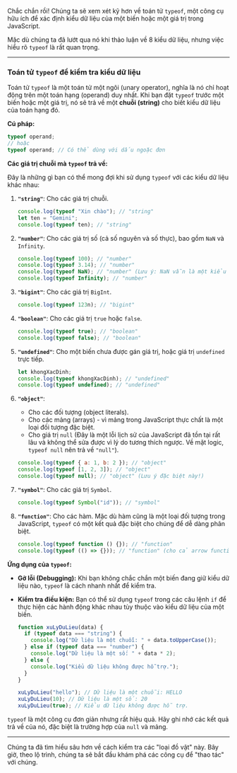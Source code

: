 Chắc chắn rồi! Chúng ta sẽ xem xét kỹ hơn về toán tử `typeof`, một công cụ hữu ích để xác định kiểu dữ liệu của một biến hoặc một giá trị trong JavaScript.

Mặc dù chúng ta đã lướt qua nó khi thảo luận về 8 kiểu dữ liệu, nhưng việc hiểu rõ `typeof` là rất quan trọng.

---

### **Toán tử `typeof` để kiểm tra kiểu dữ liệu**

Toán tử `typeof` là một toán tử một ngôi (unary operator), nghĩa là nó chỉ hoạt động trên một toán hạng (operand) duy nhất. Khi bạn đặt `typeof` trước một biến hoặc một giá trị, nó sẽ trả về một **chuỗi (string)** cho biết kiểu dữ liệu của toán hạng đó.

**Cú pháp:**

```javascript
typeof operand;
// hoặc
typeof operand; // Có thể dùng với dấu ngoặc đơn
```

**Các giá trị chuỗi mà `typeof` trả về:**

Đây là những gì bạn có thể mong đợi khi sử dụng `typeof` với các kiểu dữ liệu khác nhau:

1.  **`"string"`**: Cho các giá trị chuỗi.

    ```javascript
    console.log(typeof "Xin chào"); // "string"
    let ten = "Gemini";
    console.log(typeof ten); // "string"
    ```

2.  **`"number"`**: Cho các giá trị số (cả số nguyên và số thực), bao gồm `NaN` và `Infinity`.

    ```javascript
    console.log(typeof 100); // "number"
    console.log(typeof 3.14); // "number"
    console.log(typeof NaN); // "number" (Lưu ý: NaN vẫn là một kiểu number)
    console.log(typeof Infinity); // "number"
    ```

3.  **`"bigint"`**: Cho các giá trị `BigInt`.

    ```javascript
    console.log(typeof 123n); // "bigint"
    ```

4.  **`"boolean"`**: Cho các giá trị `true` hoặc `false`.

    ```javascript
    console.log(typeof true); // "boolean"
    console.log(typeof false); // "boolean"
    ```

5.  **`"undefined"`**: Cho một biến chưa được gán giá trị, hoặc giá trị `undefined` trực tiếp.

    ```javascript
    let khongXacDinh;
    console.log(typeof khongXacDinh); // "undefined"
    console.log(typeof undefined); // "undefined"
    ```

6.  **`"object"`**:

    - Cho các đối tượng (object literals).
    - Cho các mảng (arrays) - vì mảng trong JavaScript thực chất là một loại đối tượng đặc biệt.
    - Cho giá trị `null` (Đây là một lỗi lịch sử của JavaScript đã tồn tại rất lâu và không thể sửa được vì lý do tương thích ngược. Về mặt logic, `typeof null` nên trả về `"null"`).

    ```javascript
    console.log(typeof { a: 1, b: 2 }); // "object"
    console.log(typeof [1, 2, 3]); // "object"
    console.log(typeof null); // "object" (Lưu ý đặc biệt này!)
    ```

7.  **`"symbol"`**: Cho các giá trị `Symbol`.

    ```javascript
    console.log(typeof Symbol("id")); // "symbol"
    ```

8.  **`"function"`**: Cho các hàm. Mặc dù hàm cũng là một loại đối tượng trong JavaScript, `typeof` có một kết quả đặc biệt cho chúng để dễ dàng phân biệt.
    ```javascript
    console.log(typeof function () {}); // "function"
    console.log(typeof (() => {})); // "function" (cho cả arrow function)
    ```

**Ứng dụng của `typeof`:**

- **Gỡ lỗi (Debugging):** Khi bạn không chắc chắn một biến đang giữ kiểu dữ liệu nào, `typeof` là cách nhanh nhất để kiểm tra.
- **Kiểm tra điều kiện:** Bạn có thể sử dụng `typeof` trong các câu lệnh `if` để thực hiện các hành động khác nhau tùy thuộc vào kiểu dữ liệu của một biến.

  ```javascript
  function xuLyDuLieu(data) {
    if (typeof data === "string") {
      console.log("Dữ liệu là một chuỗi: " + data.toUpperCase());
    } else if (typeof data === "number") {
      console.log("Dữ liệu là một số: " + data * 2);
    } else {
      console.log("Kiểu dữ liệu không được hỗ trợ.");
    }
  }

  xuLyDuLieu("hello"); // Dữ liệu là một chuỗi: HELLO
  xuLyDuLieu(10); // Dữ liệu là một số: 20
  xuLyDuLieu(true); // Kiểu dữ liệu không được hỗ trợ.
  ```

`typeof` là một công cụ đơn giản nhưng rất hiệu quả. Hãy ghi nhớ các kết quả trả về của nó, đặc biệt là trường hợp của `null` và mảng.

---

Chúng ta đã tìm hiểu sâu hơn về cách kiểm tra các "loại đồ vật" này. Bây giờ, theo lộ trình, chúng ta sẽ bắt đầu khám phá các công cụ để "thao tác" với chúng.

